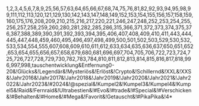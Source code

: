1,2,3,4,5,6,7,8,9,25,56,57,63,64,65,66,67,68,74,75,76,81,82,92,93,94,95,98,99,111,112,113,120,121,129,130,142,143,147,148,149,152,153,154,155,156,157,158,159,160,175,176,208,209,210,215,216,217,220,221,246,247,248,252,253,254,255,256,257,258,259,260,280,281,282,285,286,315,366,371,372,373,374,375,376,387,388,389,390,391,392,393,394,395,406,407,408,409,410,411,443,444,445,447,448,459,460,495,496,497,498,499,500,501,502,503,529,530,532,533,534,554,555,607,608,609,610,611,612,633,634,635,636,637,650,651,652,653,654,655,656,657,658,679,680,681,696,697,704,705,706,722,723,724,725,726,727,728,729,730,782,783,784,810,811,812,813,814,815,816,817,818,996,997,998,tauschentwicklung&Entfernung0-20&!Glücks&!Legendär&!Mysteriös&!Erlöst&!Crypto&!Schillernd&!XXL&!XXS&!Jahr2016&!Jahr2017&!Jahr2018&!Jahr2019&!Jahr2020&!Jahr2021&!Jahr2022&!Jahr2023&!#2024&!@spezial&!Kumpel2&!Kumpel3&!Kumpel4&!Kumpel5&!Raid&!Fernraid&!Ultrabestien&!#Evo&!#trade&!#Special&!#Verschicken&!#Behalten&!#Home&!#Mega&!Favorit&!Getauscht&!#PikaPika&!4*
